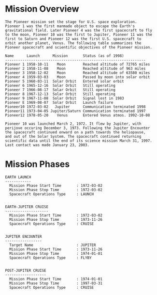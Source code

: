 
 
  Mission Overview
  ================
    The Pioneer mission set the stage for U.S. space exploration.
    Pioneer 1 was the first manmade object to escape the Earth's
    gravitational field. Later Pioneer 4 was the first spacecraft to fly
    to the moon, Pioneer 10 was the first to Jupiter, Pioneer 11 was the
    first to Saturn and Pioneer 12 was the first U.S. spacecraft to
    orbit another planet, Venus. The following table summarizes the
    Pioneer spacecraft and scientific objectives of the Pioneer mission.
 
    Name      Launch      Mission       Status (as of 1998)
    -----------------------------------------------------------------
    Pioneer 1 1958-10-11    Moon        Reached altitude of 72765 miles
    Pioneer 2 1958-11-08    Moon        Reached altitude of 963 miles
    Pioneer 3 1958-12-02    Moon        Reached altitude of 63580 miles
    Pioneer 4 1959-03-03    Moon        Passed by moon into solar orbit
    Pioneer 5 1960-03-11  Solar Orbit   Entered solar orbit
    Pioneer 6 1965-12-16  Solar Orbit   Still operating
    Pioneer 7 1966-08-17  Solar Orbit   Still operating
    Pioneer 8 1967-12-13  Solar Orbit   Still operating
    Pioneer 9 1967-11-08  Solar Orbit   Signal lost in 1983
    Pioneer E 1969-08-07  Solar Orbit   Launch failure
    Pioneer10 1972-03-02   Jupiter      Communication terminated 1998
    Pioneer11 1973-04-05 Jupiter/Saturn Communication terminated 1997
    Pioneer12 1978-05-20    Venus       Entered Venus atmos. 1992-10-08
 
    Pioneer 10 was launched March 2, 1972. It flew by Jupiter, with
    perijove occuring December 3, 1973. Following the Jupiter Encounter
    the spacecraft continued onward on a path towards the heliopause,
    and out of the Solar System. The spacecraft continued returning
    scientific data until the end of its science mission March 31, 1997.
    Last contact was made January 23, 2003.
 
 
  Mission Phases
  ==============
 
    EARTH LAUNCH
    ------------
      Mission Phase Start Time       : 1972-03-02
      Mission Phase Stop Time        : 1972-03-02
      Spacecraft Operations Type     : LAUNCH
 
 
    EARTH-JUPITER CRUISE
    --------------------
      Mission Phase Start Time       : 1972-03-02
      Mission Phase Stop Time        : 1973-11-26
      Spacecraft Operations Type     : CRUISE
 
 
    JUPITER ENCOUNTER
    -----------------
      Target Name                    : JUPITER
      Mission Phase Start Time       : 1973-11-26
      Mission Phase Stop Time        : 1974-01-01
      Spacecraft Operations Type     : FLYBY
 
 
    POST-JUPITER CRUISE
    -------------------
      Mission Phase Start Time       : 1974-01-01
      Mission Phase Stop Time        : 1997-03-31
      Spacecraft Operations Type     : CRUISE
        